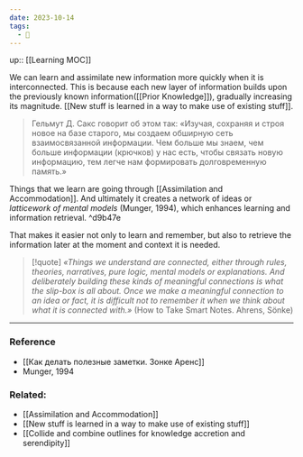 ```yaml
---
date: 2023-10-14
tags:
  - 🌱
---
```

up:: [[Learning MOC]]


We can learn and assimilate new information more quickly when it is interconnected. This is because each new layer of information builds upon the previously known information([[Prior Knowledge]]), gradually increasing its magnitude. [[New stuff is learned in a way to make use of existing stuff]].

> Гельмут Д. Сакс говорит об этом так:
> «Изучая, сохраняя и строя новое на базе старого, мы создаем обширную сеть взаимосвязанной информации. Чем больше мы знаем, чем больше инфор­мации (крючков) у нас есть, чтобы связать новую информацию, тем легче нам формировать долговременную память.»

Things that we learn are going through [[Assimilation and Accommodation]].
And ultimately it creates a network of ideas or *latticework of mental models* (Munger, 1994), which enhances learning and information retrieval. ^d9b47e

That makes it easier not only to learn and remember, but also to retrieve the information later at the moment and context it is needed.

> [!quote]
> *«Things we understand are connected, either through rules, theories, narratives, pure logic, mental models or explanations. And deliberately building these kinds of meaningful connections is what the slip-box is all about.
> Once we make a meaningful connection to an idea or fact, it is difficult not to remember it when we think about what it is connected with.»*
> (How to Take Smart Notes. Ahrens, Sönke)


---
### Reference
- [[Как делать полезные заметки. Зонке Аренс]]
- Munger, 1994

### Related:
- [[Assimilation and Accommodation]]
- [[New stuff is learned in a way to make use of existing stuff]]
- [[Collide and combine outlines for knowledge accretion and serendipity]]